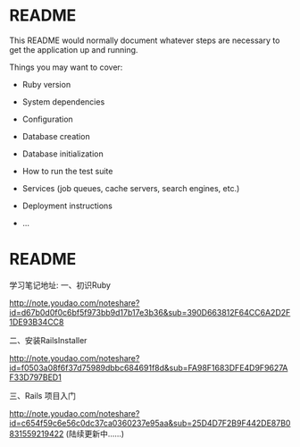 # README

This README would normally document whatever steps are necessary to get the
application up and running.

Things you may want to cover:

* Ruby version

* System dependencies

* Configuration

* Database creation

* Database initialization

* How to run the test suite

* Services (job queues, cache servers, search engines, etc.)

* Deployment instructions

* ...

# README

学习笔记地址:
一、初识Ruby

http://note.youdao.com/noteshare?id=d67b0d0f0c6bf5f973bb9d17b17e3b36&sub=390D663812F64CC6A2D2F1DE93B34CC8

二、安装RailsInstaller

http://note.youdao.com/noteshare?id=f0503a08f6f37d75989dbbc684691f8d&sub=FA98F1683DFE4D9F9627AF33D797BED1

三、Rails 项目入门

http://note.youdao.com/noteshare?id=c654f59c6e56c0dc37ca0360237e95aa&sub=25D4D7F2B9F442DE87B0831559219422
(陆续更新中……)